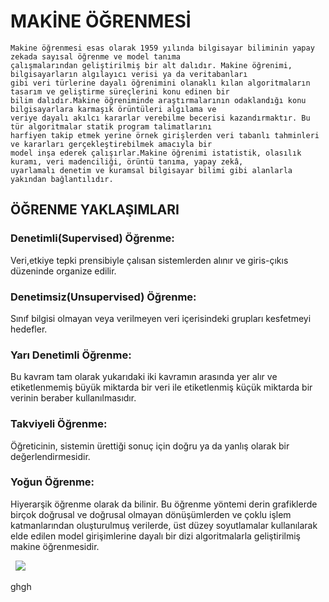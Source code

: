 # MAKİNE ÖĞRENMESİ
	Makine öğrenmesi esas olarak 1959 yılında bilgisayar biliminin yapay zekada sayısal öğrenme ve model tanıma
	çalışmalarından geliştirilmiş bir alt dalıdır. Makine öğrenimi, bilgisayarların algılayıcı verisi ya da veritabanları 
	gibi veri türlerine dayalı öğrenimini olanaklı kılan algoritmaların tasarım ve geliştirme süreçlerini konu edinen bir 
	bilim dalıdır.Makine öğreniminde araştırmalarının odaklandığı konu bilgisayarlara karmaşık örüntüleri algılama ve 
	veriye dayalı akılcı kararlar verebilme becerisi kazandırmaktır. Bu tür algoritmalar statik program talimatlarını 
	harfiyen takip etmek yerine örnek girişlerden veri tabanlı tahminleri ve kararları gerçekleştirebilmek amacıyla bir 
	model inşa ederek çalışırlar.Makine öğrenimi istatistik, olasılık kuramı, veri madenciliği, örüntü tanıma, yapay zekâ, 
	uyarlamalı denetim ve kuramsal bilgisayar bilimi gibi alanlarla yakından bağlantılıdır.
	
	
## ÖĞRENME YAKLAŞIMLARI
### Denetimli(Supervised) Öğrenme:
Veri,etkiye tepki prensibiyle çalısan sistemlerden alınır ve giris-çıkıs düzeninde organize edilir.
### Denetimsiz(Unsupervised) Öğrenme:
Sınıf bilgisi olmayan veya verilmeyen veri içerisindeki grupları kesfetmeyi hedefler.
### Yarı Denetimli Öğrenme:
Bu kavram tam olarak yukarıdaki iki kavramın arasında yer alır ve etiketlenmemiş büyük miktarda bir veri ile etiketlenmiş küçük miktarda bir verinin beraber kullanılmasıdır.
### Takviyeli Öğrenme:
Öğreticinin, sistemin ürettiği sonuç için doğru ya da yanlış olarak bir değerlendirmesidir.
### Yoğun Öğrenme:
Hiyerarşik öğrenme olarak da bilinir. Bu öğrenme yöntemi derin grafiklerde birçok doğrusal ve doğrusal olmayan dönüşümlerden ve çoklu işlem katmanlarından oluşturulmuş verilerde, üst düzey soyutlamalar kullanılarak elde edilen model girişimlerine dayalı bir dizi algoritmalarla geliştirilmiş makine öğrenmesidir.
  
  
![](http://ahmetcevahircinar.com.tr/wp-content/uploads/2017/05/makine-ogrenmesi-algoritmalari.jpg)

ghgh
